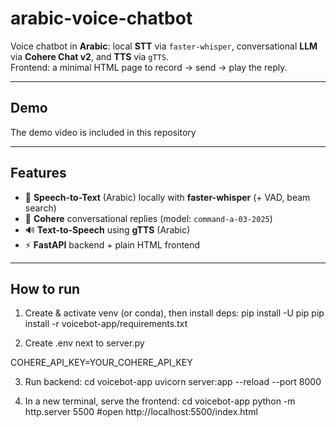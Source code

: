 # arabic-voice-chatbot
Voice chatbot in **Arabic**: local **STT** via `faster-whisper`, conversational **LLM** via **Cohere Chat v2**, and **TTS** via `gTTS`.  
Frontend: a minimal HTML page to record → send → play the reply.

---

## Demo
The demo video is included in this repository

---

## Features
- 🎤 **Speech-to-Text** (Arabic) locally with **faster-whisper** (+ VAD, beam search)
- 🤖 **Cohere** conversational replies (model: `command-a-03-2025`)
- 🔊 **Text-to-Speech** using **gTTS** (Arabic)
- ⚡ **FastAPI** backend + plain HTML frontend

---

## How to run

1) Create & activate venv (or conda), then install deps:
pip install -U pip
pip install -r voicebot-app/requirements.txt

3) Create .env next to server.py

COHERE_API_KEY=YOUR_COHERE_API_KEY

3) Run backend:
cd voicebot-app
uvicorn server:app --reload --port 8000

4) In a new terminal, serve the frontend:
cd voicebot-app
python -m http.server 5500
#open http://localhost:5500/index.html



